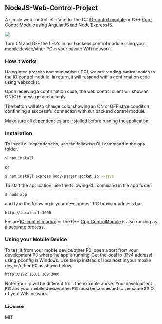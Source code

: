 ## NodeJS-Web-Control-Project

A simple web control interface for the C# [IO-control module](https://github.com/EdoLabWorks/IO-ControlModule) or C++ [Cpp-ControlModule](https://github.com/EdoLabWorks/Cpp-ControlModule) using AngularJS and Node/ExpressJS.

![](https://github.com/EdoLabWorks/ximgs/blob/master/NodeWebControl.png)

Turn ON and OFF the LED's in our backend control module using your mobile device/other PC in your private WiFi network.

### How it works
[](https://github.com/EdoLabWorks/ximgs/blob/master/canvas.png)

Using inter-process communication (IPC), we are sending control codes to the IO-control module.  In return, it will respond with a confirmation code using websocket.

Upon receiving a confirmation code, the web control client will show an ON/OFF message accordingly. 

The button will also change color showing an ON or OFF state condition confirming a successful connection with our backend control module.      

Make sure all dependencies are installed before running the application.

### Installation
To install all dependencies, use the following CLI command in the app folder.

~~~bash
$ npm install
~~~~

or
~~~bash
$ npm install express body-parser socket.io --save
~~~~


To start the application, use the following CLI command in the app folder.   
~~~bash
$ node app
~~~~

and type the following in your development PC browser address bar. 
~~~~
http://localhost:3000 
~~~~

Ensure [IO-control module](https://github.com/EdoLabWorks/IO-ControlModule) or the C++   [Cpp-ControlModule](https://github.com/EdoLabWorks/Cpp-ControlModule) is also running as a separate process.


### Using your Mobile Device
To test it from your mobile device/other PC, open a port from your development PC where the app is running. 
Get the local ip (IPv4 address) using ipconfig in Windows. Use the ip instead of localhost in your mobile device/other PC as shown below.
~~~~
http://192.168.1.169:3000 
~~~~
Note: Your ip will be different from the example above.
Your development PC and your mobile device/other PC must be connected to the same SSID of your WiFi network.  

### License
MIT 


